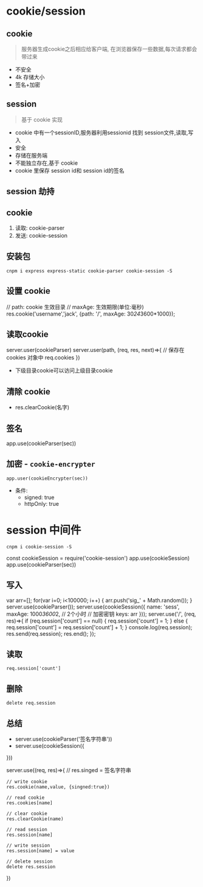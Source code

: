 # cookie/session
## cookie
> 服务器生成cookie之后相应给客户端, 在浏览器保存一些数据,每次请求都会带过来
- 不安全
- 4k 存储大小
- 签名+加密

## session 
> 基于 cookie 实现
- cookie 中有一个sessionID,服务器利用sessionid 找到 session文件,读取,写入
- 安全
- 存储在服务端
- 不能独立存在,基于 cookie
- cookie 里保存 session id和 session id的签名


## session 劫持

## cookie
1. 读取: cookie-parser
2. 发送: cookie-session

## 安装包
`cnpm i express express-static cookie-parser cookie-session -S`

## 设置 cookie
// path: cookie 生效目录
// maxAge: 生效期限(单位:毫秒)
res.cookie('username','jack', {path: '/', maxAge: 30*24*3600*1000});

## 读取cookie
server.user(cookieParser)
server.user(path, (req, res, next)=>{
    // 保存在cookies 对象中
    req.cookies
})
- 下级目录cookie可以访问上级目录cookie

## 清除 cookie
- res.clearCookie(名字)


## 签名
app.use(cookieParser(sec))

## 加密 - `cookie-encrypter`
`app.user(cookieEncrypter(sec))`
- 条件:
    + signed: true
    + httpOnly: true

# session 中间件
`cnpm i cookie-session -S`

const cookieSession = require('cookie-session')
app.use(cookieSession)
app.use(cookieParser(sec))

## 写入
var arr=[];
for(var i=0; i<100000; i++) {
    arr.push('sig_' + Math.random());
}
server.use(cookieParser());
server.use(cookieSession({
    name: 'sess',
    maxAge: 1000*3600*2, // 2个小时
    // 加密密钥
    keys:  arr
}));
server.use('/', (req, res)=>{
    if (req.session['count'] == null) {
        req.session['count'] = 1;
    } else {
        req.session['count'] = req.session['count'] + 1;
    }
    console.log(req.session);
    res.send(req.session);
    res.end();
});

## 读取
`req.session['count']`

## 删除
`delete req.session`


## 总结
- server.use(cookieParser('签名字符串'))
- server.use(cookieSession({

}))

server.use((req, res)=>{
    // res.singed = 签名字符串

    // write cookie
    res.cookie(name,value, {singned:true})

    // read cookie
    res.cookies[name]

    // clear cookie
    res.clearCookie(name)

    // read session
    res.session[name]

    // write session
    res.session[name] = value

    // delete session
    delete res.session
})

